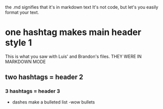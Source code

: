 the .md signifies that it's in markdown text
It's not code, but let's you easily format your text.
# one hashtag makes main header style 1
This is what you saw with Luis' and Brandon's files. THEY WERE IN MARKDOWN MODE
## two hashtags = header 2
### 3 hashtags = header 3
- dashes make a bulleted list
-wow bullets
